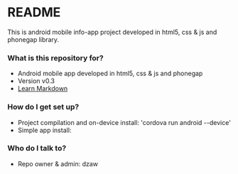 # README #

This is android mobile info-app project developed in html5, css & js and phonegap library.

### What is this repository for? ###

* Android mobile app developed in html5, css & js and phonegap
* Version v0.3
* [Learn Markdown](https://bitbucket.org/tutorials/markdowndemo)

### How do I get set up? ###

* Project compilation and on-device install: 'cordova run android --device'
* Simple app install: 

### Who do I talk to? ###

* Repo owner & admin: dzaw